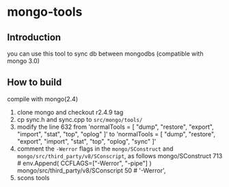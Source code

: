 # mongo-tools
## Introduction
you can use this tool to sync db between mongodbs (compatible with mongo 3.0)
## How to build
compile with mongo(2.4)
  1. clone mongo and checkout r2.4.9 tag
  2. cp sync.h and sync.cpp to `src/mongo/tools/`
  3. modify the line 632 from 'normalTools = [ "dump", "restore", "export", "import", "stat", "top", "oplog" ]' to 'normalTools = [ "dump", "restore", "export", "import", "stat", "top", "oplog", "sync" ]'
  4. comment the `-Werror` flags in the `mongo/SConstruct` and `mongo/src/third_party/v8/SConscript`, as follows
    mongo/SConstruct
    713 #        env.Append( CCFLAGS=["-Werror", "-pipe"] )
    mongo/src/third_party/v8/SConscript
    50  #                       '-Werror',
  5. scons tools
